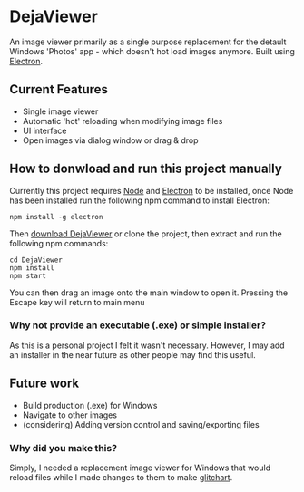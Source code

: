 # DejaViewer

An image viewer primarily as a single purpose replacement for the detault Windows 'Photos' app - which doesn't hot load images anymore. Built using [Electron](https://electron.atom.io/).

## Current Features

* Single image viewer
* Automatic 'hot' reloading when modifying image files
* UI interface
* Open images via dialog window or drag & drop

## How to donwload and run this project manually

Currently this project requires [Node](https://nodejs.org/en/download/) and [Electron](https://electron.atom.io/) to be installed, once Node has been installed run the following npm command to install Electron:

```
npm install -g electron 
```

Then [download DejaViewer](https://github.com/Jann3/DejaViewer/archive/master.zip) or clone the project, then extract and run the following npm commands:

```
cd DejaViewer
npm install
npm start
```

You can then drag an image onto the main window to open it. Pressing the Escape key will return to main menu

### Why not provide an executable (.exe) or simple installer?
As this is a personal project I felt it wasn't necessary. However, I may add an installer in the near future as other people may find this useful.

## Future work

* Build production (.exe) for Windows
* Navigate to other images
* (considering) Adding version control and saving/exporting files

### Why did you make this?

Simply, I needed a replacement image viewer for Windows that would reload files while I made changes to them to make [glitchart](https://g.litch.art/).